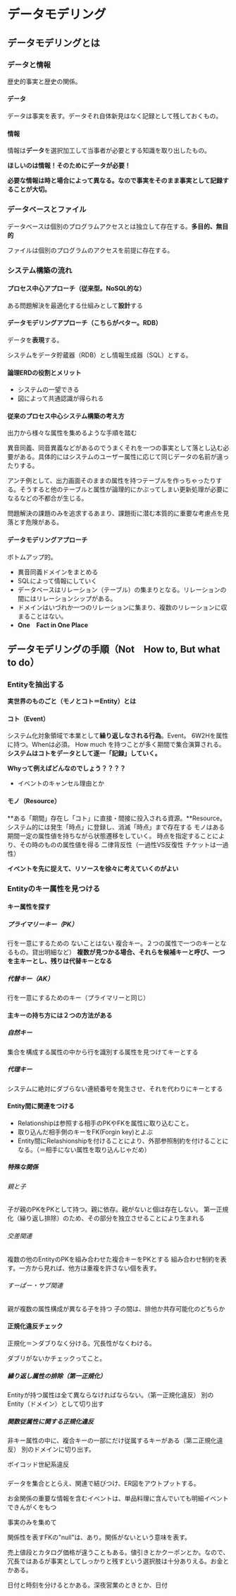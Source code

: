 # データモデリング

## データモデリングとは

### データと情報

歴史的事実と歴史の関係。

#### データ

データは事実を表す。データそれ自体新見はなく記録として残しておくもの。

#### 情報

情報は**データ**を選択加工して当事者が必要とする知識を取り出したもの。

**ほしいのは情報！そのためにデータが必要！**

**必要な情報は時と場合によって異なる。**なので**事実をそのまま事実として記録することが大切。**

### データベースとファイル

データべースは個別のプログラムアクセスとは独立して存在する。**多目的、無目的**

ファイルは個別のプログラムのアクセスを前提に存在する。

### システム構築の流れ

#### プロセス中心アプローチ（従来型。NoSQL的な）

ある問題解決を最適化する仕組みとして**設計**する

#### データモデリングアプローチ（こちらがベター。RDB）

データを**表現**する。

システムをデータ貯蔵器（RDB）とし情報生成器（SQL）とする。

#### 論理ERDの役割とメリット

- システムの一望できる
- 図によって共通認識が得られる

#### 従来のプロセス中心システム構築の考え方

出力から様々な属性を集めるような手順を踏む

異音同義、同音異義などがあるのでうまくそれを一つの事実として落とし込む必要がある。具体的にはシステムのユーザー属性に応じて同じデータの名前が違ったりする。

アンチ例として、出力画面そのままの属性を持つテーブルを作っちゃったりする。そうすると他のテーブルと属性が論理的にかぶってしまい更新処理が必要になるなどの不都合が生じる。

問題解決の課題のみを追求するあまり、課題街に潜む本質的に重要な考慮点を見落とす危険がある。

#### データモデリングアプローチ

ボトムアップ的。

- 異音同義ドメインをまとめる
- SQLによって情報にしていく
- データベースはリレーション（テーブル）の集まりとなる。リレーションの間にはリレーションシップがある。
- ドメインはいづれか一つのリレーションに集まり、複数のリレーションに収まることはない。
- **One　Fact in One Place**

## データモデリングの手順（Not　How to, But what to do）

### Entityを抽出する

**実世界のものごと（モノとコト＝Entity）とは**

#### コト（Event）

システム化対象領域で本業として**繰り返しなされる行為**。Event。
6W2Hを属性に持つ。Whenは必須。
How much を持つことが多く期間で集合演算される。
**システムはコトをデータとして逐一「記録」していく。**

**Whyって例えばどんなのでしょう？？？？**

- イベントのキャンセル理由とか

#### モノ（Resource）

**ある「期間」存在し「コト」に直接・間接に投入される資源。**Resource。
システム的には発生「時点」に登録し、消滅「時点」まで存在する
モノはある期間一定の属性値を持ちながら状態遷移をしていく。
時点を指定することにより、その時のものの属性値を得る
二律背反性（一過性VS反復性 チケットは一過性）

**イベントを先に捉えて、リソースを徐々に考えていくのがよい**

### Entityのキー属性を見つける

#### キー属性を探す

##### プライマリーキー（PK）

行を一意にするための
ないことはない
複合キー。２つの属性で一つのキーとなるもの。貸出明細など）
**複数が見つかる場合、それらを候補キーと呼び、一つを主キーとし、残りは代替キーとなる**

##### 代替キー（AK）

行を一意にするためのキー（プライマリーと同じ）

#### 主キーの持ち方には２つの方法がある

##### 自然キー

集合を構成する属性の中から行を識別する属性を見つけてキーとする

##### 代理キー

システムに絶対にダブらない連続番号を発生させ、それを代わりにキーとする

#### Entity間に関連をつける

- Relationshipは参照する相手のPKやFKを属性に取り込むこと。
- 取り込んだ相手側のキーをFK(Forgin key)とよぶ
- Entity間にRelashionshipを付けることにより、外部参照制約を付けることになる。（＝相手にない属性を取り込んじゃだめ）

##### 特殊な関係

###### 親と子

子が親のPKをPKとして持つ。親に依存。親がないと個は存在しない。
第一正規化（繰り返し排除）のため、その部分を独立させることにより生まれる

###### 交差関連

複数の他のEntityのPKを組み合わせた複合キーをPKとする
組み合わせ制約を表す。一方から見れば、他方は重複を許さない個を表す。

###### すーぱー・サブ関連

親が複数の属性構成が異なる子を持つ
子の間は、排他か共存可能化のどちらか

#### 正規化違反チェック

正規化＝＞ダブりなく分ける。冗長性がなくわける。

ダブリがないかチェックってこと。

##### 繰り返し属性の排除（第一正規化）

Entityが持つ属性は全て異ならなければならない。（第一正規化違反）
別のEntity（ドメイン）として切り出す

##### 関数従属性に関する正規化違反

非キー属性の中に、複合キーの一部にだけ従属するキーがある（第二正規化違反）
別のドメインに切り出す。

ボイコッド世紀系違反

##### 

データを集合ととらえ、関連で結びつけ、ER図をアウトプットする。

お金関係の重要な情報を含むイベントは、単品料理に含んでいても明細イベントできんがくをもつ

事実のみを集めて

関係性を表すFKの"null"は、あり。関係がないという意味を表す。

売上値段とカタログ価格が違うこともある。値引きとかクーポンとか。なので、冗長ではあるが事実としてしっかりと残すという選択肢は十分ありえる。お金とかある。

日付と時刻を分けるとかある。深夜営業のときとか、日付